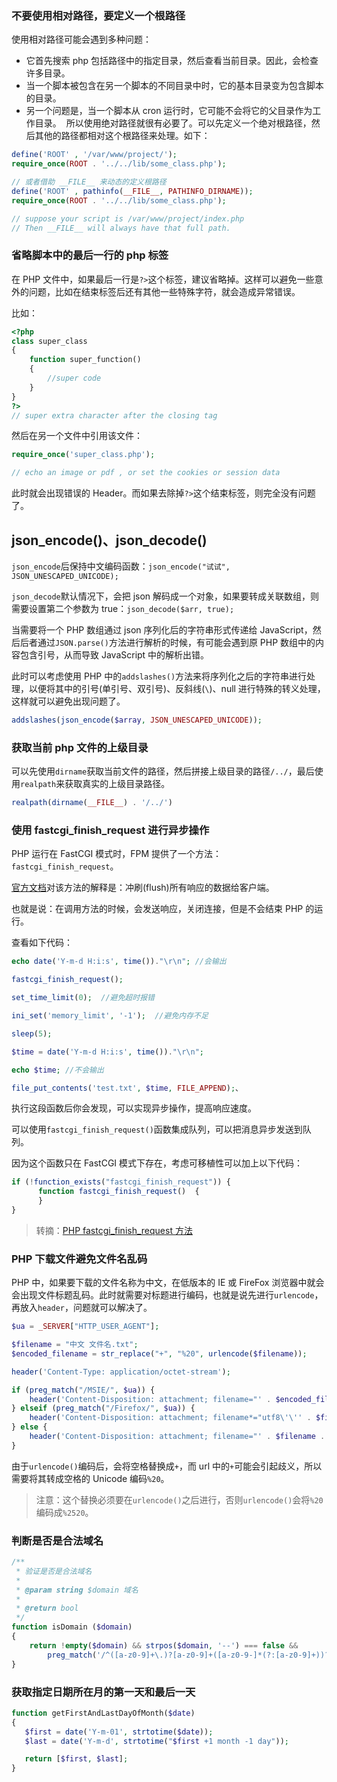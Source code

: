 ### 不要使用相对路径，要定义一个根路径

使用相对路径可能会遇到多种问题：

* 它首先搜索 php 包括路径中的指定目录，然后查看当前目录。因此，会检查许多目录。
* 当一个脚本被包含在另一个脚本的不同目录中时，它的基本目录变为包含脚本的目录。
* 另一个问题是，当一个脚本从 cron 运行时，它可能不会将它的父目录作为工作目录。 
所以使用绝对路径就很有必要了。可以先定义一个绝对根路径，然后其他的路径都相对这个根路径来处理。如下：

```php
define('ROOT' , '/var/www/project/');
require_once(ROOT . '../../lib/some_class.php');

// 或者借助 __FILE__ 来动态的定义根路径
define('ROOT' , pathinfo(__FILE__, PATHINFO_DIRNAME));
require_once(ROOT . '../../lib/some_class.php');

// suppose your script is /var/www/project/index.php
// Then __FILE__ will always have that full path.
```

### 省略脚本中的最后一行的 php 标签

在 PHP 文件中，如果最后一行是`?>`这个标签，建议省略掉。这样可以避免一些意外的问题，比如在结束标签后还有其他一些特殊字符，就会造成异常错误。

比如：

```php
<?php
class super_class
{
    function super_function()
    {
        //super code
    }
}
?>
// super extra character after the closing tag
```

然后在另一个文件中引用该文件：

```php
require_once('super_class.php');

// echo an image or pdf , or set the cookies or session data
```

此时就会出现错误的 Header。而如果去除掉`?>`这个结束标签，则完全没有问题了。

## json_encode()、json_decode()

`json_encode`后保持中文编码函数：`json_encode("试试", JSON_UNESCAPED_UNICODE);`

`json_decode`默认情况下，会把 json 解码成一个对象，如果要转成关联数组，则需要设置第二个参数为 true：`json_decode($arr, true);`

当需要将一个 PHP 数组通过 json 序列化后的字符串形式传递给 JavaScript，然后后者通过`JSON.parse()`方法进行解析的时候，有可能会遇到原 PHP 数组中的内容包含引号，从而导致 JavaScript 中的解析出错。

此时可以考虑使用 PHP 中的`addslashes()`方法来将序列化之后的字符串进行处理，以便将其中的引号(单引号、双引号)、反斜线(`\`)、null 进行特殊的转义处理，这样就可以避免出现问题了。

```php
addslashes(json_encode($array, JSON_UNESCAPED_UNICODE));
```

### 获取当前 php 文件的上级目录

可以先使用`dirname`获取当前文件的路径，然后拼接上级目录的路径`/../`，最后使用`realpath`来获取真实的上级目录路径。

```php
realpath(dirname(__FILE__) . '/../')
```

### 使用 fastcgi_finish_request 进行异步操作

PHP 运行在 FastCGI 模式时，FPM 提供了一个方法：`fastcgi_finish_request`。

[官方文档](http://php.net/manual/zh/function.fastcgi-finish-request.php)对该方法的解释是：冲刷(flush)所有响应的数据给客户端。

也就是说：在调用方法的时候，会发送响应，关闭连接，但是不会结束 PHP 的运行。

查看如下代码：

```php
echo date('Y-m-d H:i:s', time())."\r\n"; //会输出

fastcgi_finish_request();

set_time_limit(0);  //避免超时报错

ini_set('memory_limit', '-1');  //避免内存不足

sleep(5);

$time = date('Y-m-d H:i:s', time())."\r\n";

echo $time; //不会输出

file_put_contents('test.txt', $time, FILE_APPEND);、
```

执行这段函数后你会发现，可以实现异步操作，提高响应速度。

可以使用`fastcgi_finish_request()`函数集成队列，可以把消息异步发送到队列。

因为这个函数只在 FastCGI 模式下存在，考虑可移植性可以加上以下代码：

```php
if (!function_exists("fastcgi_finish_request")) {
      function fastcgi_finish_request()  {
      }
}
```

> 转摘：[PHP fastcgi_finish_request 方法](https://zhuanlan.zhihu.com/p/26117965)

### PHP 下载文件避免文件名乱码

PHP 中，如果要下载的文件名称为中文，在低版本的 IE 或 FireFox 浏览器中就会会出现文件标题乱码。此时就需要对标题进行编码，也就是说先进行`urlencode`，再放入`header`，问题就可以解决了。

```php
$ua = _SERVER["HTTP_USER_AGENT"];  

$filename = "中文 文件名.txt";
$encoded_filename = str_replace("+", "%20", urlencode($filename));  

header('Content-Type: application/octet-stream');  

if (preg_match("/MSIE/", $ua)) {
    header('Content-Disposition: attachment; filename="' . $encoded_filename . '"');
} elseif (preg_match("/Firefox/", $ua)) {
    header('Content-Disposition: attachment; filename*="utf8\'\'' . $filename . '"');
} else {
    header('Content-Disposition: attachment; filename="' . $filename . '"');
}
```

由于`urlencode()`编码后，会将空格替换成`+`，而 url 中的`+`可能会引起歧义，所以需要将其转成空格的 Unicode 编码`%20`。

> 注意：这个替换必须要在`urlencode()`之后进行，否则`urlencode()`会将`%20`编码成`%2520`。

### 判断是否是合法域名

```php
/**
 * 验证是否是合法域名
 *
 * @param string $domain 域名
 *
 * @return bool
 */
function isDomain ($domain)
{
    return !empty($domain) && strpos($domain, '--') === false &&
        preg_match('/^([a-z0-9]+\.)?[a-z0-9]+([a-z0-9-]*(?:[a-z0-9]+))?\.(us|tv|org\.cn|org|net\.cn|net|mobi|me|la|info|hk|gov\.cn|edu|com\.cn|com|co\.jp|co|cn|cc|biz)$/i', $domain);
}
```

### 获取指定日期所在月的第一天和最后一天

```php
function getFirstAndLastDayOfMonth($date)
{
   $first = date('Y-m-01', strtotime($date));
   $last = date('Y-m-d', strtotime("$first +1 month -1 day"));

   return [$first, $last];
}
```

